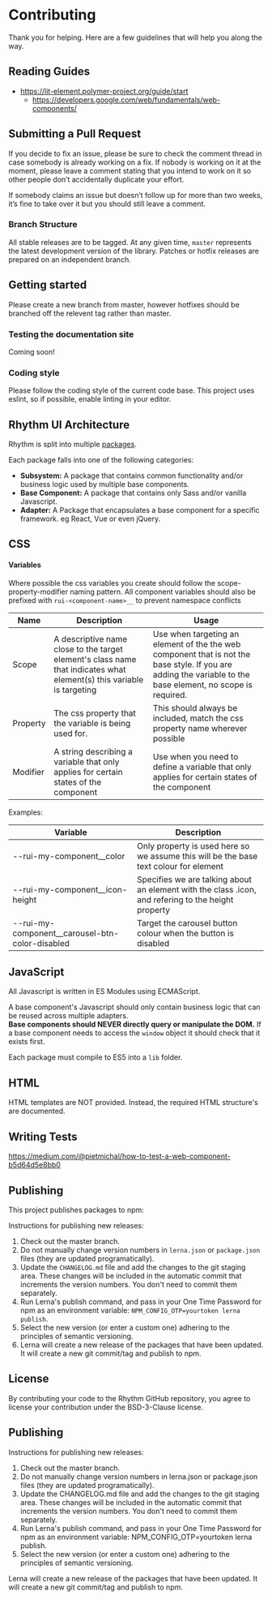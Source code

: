 # Contributing

Thank you for helping. Here are a few guidelines that will help you along the way.

## Reading Guides

- https://lit-element.polymer-project.org/guide/start
  - https://developers.google.com/web/fundamentals/web-components/

## Submitting a Pull Request

If you decide to fix an issue, please be sure to check the comment thread in case somebody is already working on a fix. 
If nobody is working on it at the moment, please leave a comment stating that you intend to work on it so other people 
don’t accidentally duplicate your effort.

If somebody claims an issue but doesn’t follow up for more than two weeks, it’s fine to take over it but you should 
still leave a comment.

### Branch Structure

All stable releases are to be tagged. At any given time, `master` represents the latest development version of the library. 
Patches or hotfix releases are prepared on an independent branch.

## Getting started

Please create a new branch from master, however hotfixes should be branched off the relevent tag rather than master.

### Testing the documentation site

Coming soon!

### Coding style

Please follow the coding style of the current code base. This project uses eslint, so if possible, enable linting in your 
editor. 

## Rhythm UI Architecture

Rhythm is split into multiple [packages](#https://github.com/DeloitteDigitalAPAC/rhythm-ui/tree/master/packages). 

Each package falls into one of the following categories:

- **Subsystem:** A package that contains common functionality and/or business logic used by multiple base components.
- **Base Component:** A package that contains only Sass and/or vanilla Javascript. 
- **Adapter:** A Package that encapsulates a base component for a specific framework. eg React, Vue or even jQuery.

## CSS

#### Variables
Where possible the css variables you create should follow the 
scope-property-modifier naming pattern. All component variables should also be prefixed with `rui-<component-name>__` to prevent 
namespace conflicts

| Name | Description | Usage |
| --- | --- | -- |
| Scope | A descriptive name close to the target element's class name that indicates what element(s) this variable is targeting | Use when targeting an element of the the web component that is not the base style. If you are adding the variable to the base element, no scope is required. |
| Property | The css property that the variable is being used for. | This should always be included, match the css property name wherever possible |
| Modifier | A string describing a variable that only applies for certain states of the component | Use when you need to define a variable that only applies for certain states of the component |

Examples:

| Variable | Description |
| --- | ---|
|--rui-my-component__color | Only property is used here so we assume this will be the base text colour for element |
|--rui-my-component__icon-height| Specifies we are talking about an element with the class .icon, and refering to the height property|
|--rui-my-component__carousel-btn-color-disabled | Target the carousel button colour when the button is disabled|


## JavaScript

All Javascript is written in ES Modules using ECMAScript.

A base component's Javascript should only contain business logic that can be reused across multiple adapters.  
**Base components should NEVER directly query or manipulate the DOM.** If a base component needs to access the `window`
object it should check that it exists first.

Each package must compile to ES5 into a `lib` folder.

## HTML

HTML templates are NOT provided. Instead, the required HTML structure's are documented.

## Writing Tests

https://medium.com/@pietmichal/how-to-test-a-web-component-b5d64d5e8bb0

## Publishing

This project publishes packages to npm:

Instructions for publishing new releases:

1. Check out the master branch.
1. Do not manually change version numbers in `lerna.json` or `package.json` files (they are updated programatically).
1. Update the `CHANGELOG.md` file and add the changes to the git staging area. These changes will be included in the 
automatic commit that increments the version numbers. You don't need to commit them separately.
1. Run Lerna's publish command, and pass in your One Time Password for npm as an environment variable: `NPM_CONFIG_OTP=yourtoken lerna publish`.
1. Select the new version (or enter a custom one) adhering to the principles of semantic versioning.
1. Lerna will create a new release of the packages that have been updated. It will create a new git commit/tag and publish to npm.

## License

By contributing your code to the Rhythm GitHub repository, you agree to license your contribution under the BSD-3-Clause license.

## Publishing

Instructions for publishing new releases:

1. Check out the master branch.
1. Do not manually change version numbers in lerna.json or package.json files (they are updated programatically).
1. Update the CHANGELOG.md file and add the changes to the git staging area. These changes will be included in the automatic commit that increments the version numbers. You don't need to commit them separately.
1. Run Lerna's publish command, and pass in your One Time Password for npm as an environment variable: NPM_CONFIG_OTP=yourtoken lerna publish.
1. Select the new version (or enter a custom one) adhering to the principles of semantic versioning.

Lerna will create a new release of the packages that have been updated. It will create a new git commit/tag and publish to npm.
